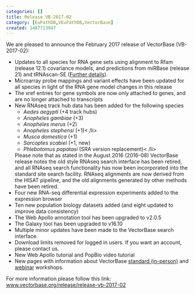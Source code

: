 ```yaml
---
categories: []
title: Release VB-2017-02
category: [EuPathDB,VEuPathDB,VectorBase]
created: 1487713947
---
```

We are pleased to announce the February 2017 release of VectorBase (VB-2017-02):
<ul>
<li>Updates to all species for RNA gene sets using alignment to Rfam (release 12.1) covariance models, and predictions from miRBase (release 21) and tRNAscan-SE (<a href="/faqs/how-are-rna-genes-annotated">Further details</a>).</li>
<li>Microarray probe mappings and variant effects have been updated for all species in light of the RNA gene model changes in this release</li>
<li>The xref entries for gene symbols are now only attached to genes, and are no longer attached to transcripts</li>
<li>New RNAseq track hub data has been added for the following species
<ul>  
  <li><i>Aedes aegypti </i>(+4 track hubs) </li>
  <li><i>Anopheles gambiae </i>(+3) </li>
  <li><i>Anopheles merus </i>(+2) </li>
  <li><i>Anopheles stephensi </i>(+1)< /li>
  <li><i>Musca domestica </i>(+1) </li>
  <li><i>Sarcoptes scabiei </i>(+1, new) </li>
  <li><i>Phlebotomus papatasi </i>(SRA version replacement)< /li>
</ul>
Please note that as stated in the August 2016 (2016-08) VectorBase release notes the old style RNAseq search interface has been retired, and all RNAseq search functionality has now been incorporated into the standard site search facility. RNAseq alignments are now derived from the HISAT pipeline, and the old alignments generated by other methods have been retired.
</li>
<li> Four new RNA-seq differential expression experiments added to the expression browser</li>
<li> Ten new population biology datasets added (and eight updated to improve data consistency)</li>
<li>The Web Apollo annotation tool has been upgraded to v2.0.5</li>
<li> The Galaxy tool has been upgraded to v16.10 </li> 
<li> Multiple minor updates have been made to the VectorBase search interface.
<li> Download limits removed for logged in users.  If you want an account, please contact us.
<li>New Web Apollo tutorial and PopBio video tutorial
<li>New pages with information about VectorBase <a href="/workshops/workshops_general">standard (in-person)</a> and <a href="/workshops/live-and-free-webinars">webinar</a> workshops.



</ul>
 


For more information please follow this link: <a href="/release/release-vb-2017-02">www.vectorbase.org/release/release-vb-2017-02</a>
 
